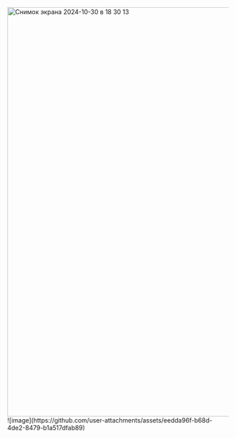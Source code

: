 
<img width="933" alt="Снимок экрана 2024-10-30 в 18 30 13" src="https://github.com/user-attachments/assets/d53a6c6f-71fb-42de-839e-2d97e15c0456">
![image](https://github.com/user-attachments/assets/eedda96f-b68d-4de2-8479-b1a517dfab89)
